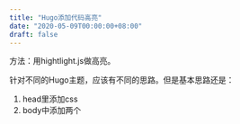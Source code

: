 ```yaml
---
title: "Hugo添加代码高亮"
date: "2020-05-09T00:00:00+08:00"
draft: false
---
```


方法：用hightlight.js做高亮。

针对不同的Hugo主题，应该有不同的思路。但是基本思路还是：

1. head里添加css
2. body中添加两个<script>第一个是js文件，第二个是loadjs

我用的是Hugo的contrast主题，打开文件夹theme - layout，找到博文的base.html，打开在里面添加基本思路中的文件。我仿照代码里本来有的目录，简单修改一下就可以了。（第二行是我添加的highlight css文件）

```html
<link rel="stylesheet" href="{{ .Site.BaseURL }}css/index.css">
<link rel="stylesheet" href="{{ .Site.BaseURL }}css/github.css">
```

css的选择可以到GitHub上hightlight.js的src/style下面找。

js文件，用官网上的cdn就可以。或者直接下载下来。

## 参考

---

https://orianna-zzo.github.io/sci-tech/2018-01/blog养成记3-hugo的语法高亮配置/#使用highlight-shortcode进行高亮